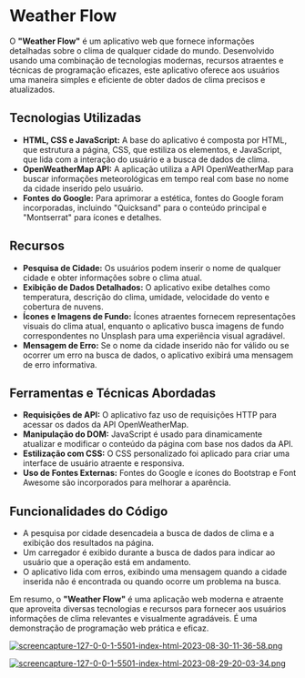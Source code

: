 # Weather Flow

O **"Weather Flow"** é um aplicativo web que fornece informações detalhadas sobre o clima de qualquer cidade do mundo. Desenvolvido usando uma combinação de tecnologias modernas, recursos atraentes e técnicas de programação eficazes, este aplicativo oferece aos usuários uma maneira simples e eficiente de obter dados de clima precisos e atualizados.

## Tecnologias Utilizadas
- **HTML, CSS e JavaScript:** A base do aplicativo é composta por HTML, que estrutura a página, CSS, que estiliza os elementos, e JavaScript, que lida com a interação do usuário e a busca de dados de clima.
- **OpenWeatherMap API:** A aplicação utiliza a API OpenWeatherMap para buscar informações meteorológicas em tempo real com base no nome da cidade inserido pelo usuário.
- **Fontes do Google:** Para aprimorar a estética, fontes do Google foram incorporadas, incluindo "Quicksand" para o conteúdo principal e "Montserrat" para ícones e detalhes.

## Recursos
- **Pesquisa de Cidade:** Os usuários podem inserir o nome de qualquer cidade e obter informações sobre o clima atual.
- **Exibição de Dados Detalhados:** O aplicativo exibe detalhes como temperatura, descrição do clima, umidade, velocidade do vento e cobertura de nuvens.
- **Ícones e Imagens de Fundo:** Ícones atraentes fornecem representações visuais do clima atual, enquanto o aplicativo busca imagens de fundo correspondentes no Unsplash para uma experiência visual agradável.
- **Mensagem de Erro:** Se o nome da cidade inserido não for válido ou se ocorrer um erro na busca de dados, o aplicativo exibirá uma mensagem de erro informativa.

## Ferramentas e Técnicas Abordadas
- **Requisições de API:** O aplicativo faz uso de requisições HTTP para acessar os dados da API OpenWeatherMap.
- **Manipulação do DOM:** JavaScript é usado para dinamicamente atualizar e modificar o conteúdo da página com base nos dados da API.
- **Estilização com CSS:** O CSS personalizado foi aplicado para criar uma interface de usuário atraente e responsiva.
- **Uso de Fontes Externas:** Fontes do Google e ícones do Bootstrap e Font Awesome são incorporados para melhorar a aparência.

## Funcionalidades do Código
- A pesquisa por cidade desencadeia a busca de dados de clima e a exibição dos resultados na página.
- Um carregador é exibido durante a busca de dados para indicar ao usuário que a operação está em andamento.
- O aplicativo lida com erros, exibindo uma mensagem quando a cidade inserida não é encontrada ou quando ocorre um problema na busca.

Em resumo, o **"Weather Flow"** é uma aplicação web moderna e atraente que aproveita diversas tecnologias e recursos para fornecer aos usuários informações de clima relevantes e visualmente agradáveis. É uma demonstração de programação web prática e eficaz.




[![screencapture-127-0-0-1-5501-index-html-2023-08-30-11-36-58.png](https://i.postimg.cc/DfpgMWJ3/screencapture-127-0-0-1-5501-index-html-2023-08-30-11-36-58.png)](https://postimg.cc/Thmgy3Jt)


[![screencapture-127-0-0-1-5501-index-html-2023-08-29-20-03-34.png](https://i.postimg.cc/DyWgk2LJ/screencapture-127-0-0-1-5501-index-html-2023-08-29-20-03-34.png)](https://postimg.cc/YhHgQBXM)